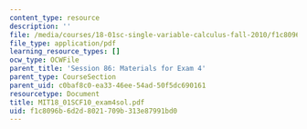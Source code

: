 ```yaml
---
content_type: resource
description: ''
file: /media/courses/18-01sc-single-variable-calculus-fall-2010/f1c8096b6d2d8021709b313e87991bd0_MIT18_01SCF10_exam4sol.pdf
file_type: application/pdf
learning_resource_types: []
ocw_type: OCWFile
parent_title: 'Session 86: Materials for Exam 4'
parent_type: CourseSection
parent_uid: c0baf8c0-ea33-46ee-54ad-50f5dc690161
resourcetype: Document
title: MIT18_01SCF10_exam4sol.pdf
uid: f1c8096b-6d2d-8021-709b-313e87991bd0
---
```

